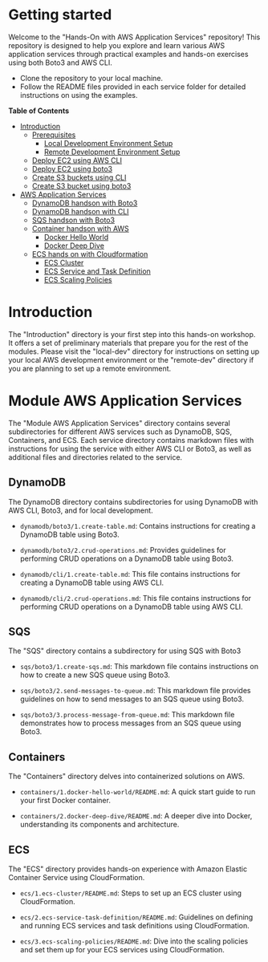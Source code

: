 # Getting started
Welcome to the "Hands-On with AWS Application Services" repository! This repository is designed to help you explore and learn various AWS application services through practical examples and hands-on exercises using both Boto3 and AWS CLI.

- Clone the repository to your local machine.
- Follow the README files provided in each service folder for detailed instructions on using the examples.

**Table of Contents**

- [Introduction](./introduction)
  - [Prerequisites](./introduction/1.prerequesites)
    - [Local Development Environment Setup](./introduction/1.prerequesites/local-dev)
    - [Remote Development Environment Setup](./introduction/1.prerequesites/remote-dev)
  - [Deploy EC2 using AWS CLI](./introduction/2.ec2/1.deploy-ec2-using-aws-cli.md)
  - [Deploy EC2 using boto3](./introduction/2.ec2/2.deploy-ec2-using-boto3.md)
  - [Create S3 buckets using CLI](./introduction/3.s3/1.create-s3-bucket-and-upload-file-using-cli.md)
  - [Create S3 bucket using boto3](./introduction/3.s3/2.create-s3-bucket-using-boto3.md)
- [AWS Application Services](./module-aws-application-serices)
  - [DynamoDB handson with Boto3](./module-aws-application-serices/dynamodb/boto3)
  - [DynamoDB handson with CLI](./module-aws-application-serices/dynamodb/cli)
  - [SQS handson with Boto3](./module-aws-application-serices/sqs/boto3)
  - [Container handson with AWS](./module-aws-application-serices/containers)
    - [Docker Hello World](./module-aws-application-serices/containers/1.docker-hello-world)
    - [Docker Deep Dive](./module-aws-application-serices/containers/2.docker-deep-dive)
  - [ECS hands on with Cloudformation](./module-aws-application-serices/ecs)
    - [ECS Cluster](./module-aws-application-serices/ecs/1.ecs-cluster)
    - [ECS Service and Task Definition](./module-aws-application-serices/ecs/2.ecs-service-task-definition)
    - [ECS Scaling Policies](./module-aws-application-serices/ecs/3.ecs-scaling-policies)


# Introduction

  The "Introduction" directory is your first step into this hands-on workshop. It offers a set of preliminary materials that prepare you for the rest of the modules. Please visit the "local-dev" directory for instructions on setting up your local AWS development environment or the "remote-dev" directory if you are planning to set up a remote environment.

 
# Module AWS Application Services
  The "Module AWS Application Services" directory contains several subdirectories for different AWS services such as DynamoDB, SQS, Containers, and ECS. Each service directory contains markdown files with instructions for using the service with either AWS CLI or Boto3, as well as additional files and directories related to the service.

## DynamoDB
  The DynamoDB directory contains subdirectories for using DynamoDB with AWS CLI, Boto3, and for local development.

  - `dynamodb/boto3/1.create-table.md`: Contains instructions for creating a DynamoDB table using Boto3.
  
  - `dynamodb/boto3/2.crud-operations.md`: Provides guidelines for performing CRUD operations on a DynamoDB table using Boto3.

  - `dynamodb/cli/1.create-table.md`: This file contains instructions for creating a DynamoDB table using AWS CLI.

  - `dynamodb/cli/2.crud-operations.md`: This file contains instructions for performing CRUD operations on a DynamoDB table using AWS CLI.

## SQS
  The "SQS" directory contains a subdirectory for using SQS with Boto3

  - `sqs/boto3/1.create-sqs.md`: This markdown file contains instructions on how to create a new SQS queue using Boto3.
  
  - `sqs/boto3/2.send-messages-to-queue.md`: This markdown file provides guidelines on how to send messages to an SQS queue using Boto3.
  
  - `sqs/boto3/3.process-message-from-queue.md`: This markdown file demonstrates how to process messages from an SQS queue using Boto3.

## Containers
  The "Containers" directory delves into containerized solutions on AWS.
    
  - `containers/1.docker-hello-world/README.md`: A quick start guide to run your first Docker container.
    
  - `containers/2.docker-deep-dive/README.md`: A deeper dive into Docker, understanding its components and architecture.

  ## ECS
  The "ECS" directory provides hands-on experience with Amazon Elastic Container Service using CloudFormation.

  - `ecs/1.ecs-cluster/README.md`: Steps to set up an ECS cluster using CloudFormation.
    
  - `ecs/2.ecs-service-task-definition/README.md`: Guidelines on defining and running ECS services and task definitions using CloudFormation.
    
  - `ecs/3.ecs-scaling-policies/README.md`: Dive into the scaling policies and set them up for your ECS services using CloudFormation.